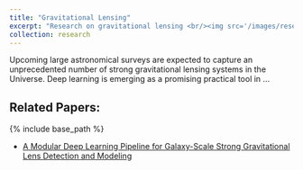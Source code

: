 ```yaml
---
title: "Gravitational Lensing"
excerpt: "Research on gravitational lensing <br/><img src='/images/research_default.png'>"
collection: research
---
```


Upcoming large astronomical surveys are expected to capture an unprecedented number of strong gravitational lensing systems in the Universe. Deep learning is emerging as a promising practical tool in ...

## Related Papers:

{% include base_path %}

- [A Modular Deep Learning Pipeline for Galaxy-Scale Strong Gravitational Lens Detection and Modeling](/publication/2019Ramachandra_1)
